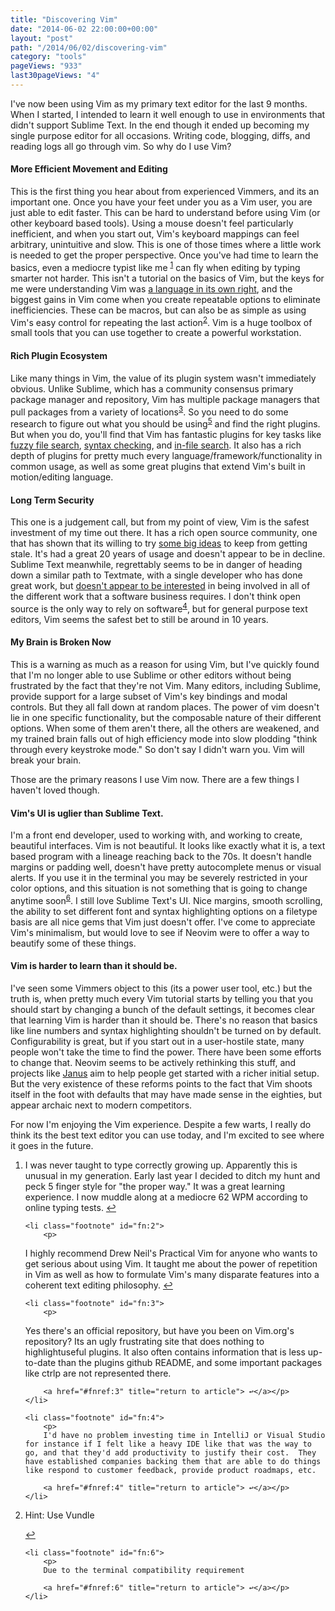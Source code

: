 ```yaml
---
title: "Discovering Vim"
date: "2014-06-02 22:00:00+00:00"
layout: "post"
path: "/2014/06/02/discovering-vim"
category: "tools"
pageViews: "933"
last30pageViews: "4"
---
```


I've now been using Vim as my primary text editor for the last 9 months.
When I started, I intended to learn it well enough to use in environments that didn't support Sublime Text. In the end though it ended up becoming my single purpose editor for all occasions. Writing code, blogging, diffs, and reading logs all go through vim.  So why do I use Vim?

#### More Efficient Movement and Editing

This is the first thing you hear about from experienced Vimmers, and its an important one.  Once you have your feet under you as a Vim user, you are just able to edit faster.  This can be hard to understand before using Vim (or other keyboard based tools).  Using a mouse doesn't feel particularly inefficient, and when you start out, Vim's keyboard mappings can feel arbitrary, unintuitive and slow.  This is one of those times where a little work is needed to get the proper perspective.  Once you've had time to learn the basics, even a mediocre typist like me <sup id="fnref:1">
    [1](#fn:1)</sup> can fly when editing by typing smarter not harder.  This isn't a tutorial on the basics of Vim, but the keys for me were understanding Vim was [a language in its own right][sogrokvi], and the biggest gains in Vim come when you create repeatable options to eliminate inefficiencies. These can be macros, but can also be as simple as using Vim's easy control for repeating the last action<sup id="fnref:2">[2](#fn:2)</sup>.  Vim is a huge toolbox of small tools that you can use together to create a powerful workstation.

#### Rich Plugin Ecosystem
Like many things in Vim, the value of its plugin system wasn't immediately obvious.  Unlike Sublime, which has a community consensus primary package manager and repository, Vim has multiple package managers that pull packages from a variety of locations<sup id="fnref:3">[3](#fn:3)</sup>.  So you need to do some research to figure out what you should be using<sup id="fnref:5">[5](#fn:5)</sup> and find the right plugins.  But when you do, you'll find that Vim has fantastic plugins for key tasks like [fuzzy file search][ctrlp], [syntax checking][syntastic], and [in-file search][ack].  It also has a rich depth of plugins for pretty much every language/framework/functionality in common usage, as well as some great plugins that extend Vim's built in motion/editing language.

#### Long Term Security
This one is a judgement call, but from my point of view, Vim is the safest investment of my time out there.  It has a rich open source community, one that has shown that its willing to try [some big ideas][neovim] to keep from getting stale.  It's had a great 20 years of usage and doesn't appear to be in decline.  Sublime Text meanwhile, regrettably seems to be in danger of heading down a similar path to Textmate, with a single developer who has done great work, but [doesn't appear to be interested][jps] in being involved in all of the different work that a software business requires.  I don't think open source is the only way to rely on software<sup id="fnref:4">[4](#fn:4)</sup>, but for general purpose text editors, Vim seems the safest bet to still be around in 10 years.

#### My Brain is Broken Now
This is a warning as much as a reason for using Vim, but I've quickly found that I'm no longer able to use Sublime or other editors without being frustrated by the fact that they're not Vim.  Many editors, including Sublime, provide support for a large subset of Vim's key bindings and modal controls.  But they all fall down at random places.  The power of vim doesn't lie in one specific functionality, but the composable nature of their different options.  When some of them aren't there, all the others are weakened, and my trained brain falls out of high efficiency mode into slow plodding "think through every keystroke mode."  So don't say I didn't warn you.  Vim will break your brain.

Those are the primary reasons I use Vim now.  There are a few things I haven't loved though.

#### Vim's UI is uglier than Sublime Text.

I'm a front end developer, used to working with, and working to create, beautiful interfaces.  Vim is not beautiful.  It looks like exactly what it is, a text based program with a lineage reaching back to the 70s.  It doesn't handle margins or padding well, doesn't have pretty autocomplete menus or visual alerts.  If you use it in the terminal you may be severely restricted in your color options, and this situation is not something that is going to change anytime soon<sup id="fnref:6">[6](#fn:6)</sup>.  I still love Sublime Text's UI.  Nice margins, smooth scrolling, the ability to set different font and syntax highlighting options on a filetype basis are all nice gems that Vim just doesn't offer.  I've come to appreciate Vim's minimalism, but would love to see if Neovim were to offer a way to beautify some of these things.

#### Vim is harder to learn than it should be.
I've seen some Vimmers object to this (its a power user tool, etc.) but the truth is, when pretty much every Vim tutorial starts by telling you that you should start by changing a bunch of the default settings, it becomes clear that learning Vim is harder than it should be. There's no reason that basics like line numbers and syntax highlighting shouldn't be turned on by default.  Configurability is great, but if you start out in a user-hostile state, many people won't take the time to find the power.  There have been some efforts to change that.  Neovim seems to be actively rethinking this stuff, and projects like [Janus][janus] aim to help people get started with a richer initial setup.  But the very existence of these reforms points to the fact that Vim shoots itself in the foot with defaults that may have made sense in the eighties, but appear archaic next to modern competitors.


For now I'm enjoying the Vim experience.  Despite a few warts, I really do think its the best text editor you can use today, and I'm excited to see where it goes in the future.

<div class="footnotes">
<ol>
    <li class="footnote" id="fn:1">
        <p>
I was never taught to type correctly growing up. Apparently this is unusual in my generation.  Early last year I decided to ditch my hunt and peck 5 finger style for "the proper way."  It was a great learning experience.  I now muddle along at a mediocre 62 WPM according to online typing tests.
    	<a href="#fnref:1" title="return to article"> ↩</a></p>
    </li>

    <li class="footnote" id="fn:2">
        <p>
I highly recommend Drew Neil's Practical Vim for anyone who wants to get serious about using Vim.  It taught me about the power of repetition in Vim as well as how to formulate Vim's many disparate features into a coherent text editing philosophy.
    	<a href="#fnref:2" title="return to article"> ↩</a></p>
    </li>

    <li class="footnote" id="fn:3">
        <p>
Yes there's an official repository, but have you been on Vim.org's repository?  Its an ugly frustrating site that does nothing to highlightuseful plugins.  It also often contains information that is less up-to-date than the plugins github README, and some important packages like ctrlp are not represented there.        

    	<a href="#fnref:3" title="return to article"> ↩</a></p>
    </li>

    <li class="footnote" id="fn:4">
        <p>
        I'd have no problem investing time in IntelliJ or Visual Studio for instance if I felt like a heavy IDE like that was the way to go, and that they'd add productivity to justify their cost.  They have established companies backing them that are able to do things like respond to customer feedback, provide product roadmaps, etc.

    	<a href="#fnref:4" title="return to article"> ↩</a></p>
    </li>

   <li class="footnote" id="fn:5">
    <p>
  Hint: Use Vundle

 <a href="#fnref:5" title="return to article"> ↩</a></p>
    </li>

    <li class="footnote" id="fn:6">
        <p>
        Due to the terminal compatibility requirement

    	<a href="#fnref:6" title="return to article"> ↩</a></p>
    </li>


</ol>

</div>

[sogrokvi]: http://stackoverflow.com/questions/1218390/what-is-your-most-productive-shortcut-with-vim/1220118#1220118
[vundle]: https://github.com/gmarik/Vundle.vim
[ctrlp]: https://github.com/kien/ctrlp.vim
[syntastic]: https://github.com/scrooloose/syntastic
[ack]: https://github.com/mileszs/ack.vim
[neovim]: http://neovim.org/
[jps]: http://www.sublimetext.com/forum/viewtopic.php?f=2&t=14591
[janus]:https://github.com/carlhuda/janus
